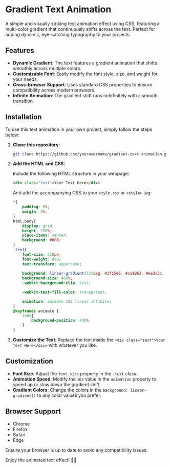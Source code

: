 # Gradient Text Animation

A simple and visually striking text animation effect using CSS, featuring a multi-color gradient that continuously shifts across the text. Perfect for adding dynamic, eye-catching typography to your projects.

## Features

- **Dynamic Gradient**: The text features a gradient animation that shifts smoothly across multiple colors.
- **Customizable Font**: Easily modify the font style, size, and weight for your needs.
- **Cross-browser Support**: Uses standard CSS properties to ensure compatibility across modern browsers.
- **Infinite Animation**: The gradient shift runs indefinitely with a smooth transition.

## Installation

To use this text animation in your own project, simply follow the steps below:

1. **Clone this repository**:

    ```bash
    git clone https://github.com/yourusername/gradient-text-animation.git
    ```

2. **Add the HTML and CSS**:

    Include the following HTML structure in your webpage:

    ```html
    <div class="text">Your Text Here</div>
    ```

    And add the accompanying CSS to your `style.css` or `<style>` tag:

    ```css
    *{
        padding: 0%;
        margin: 0%;
    }
    html,body{
        display: grid;
        height: 100%;
        place-items: center;
        background: #000;
    }
    .text{
        font-size: 110px;
        font-weight: 800;
        text-transform: uppercase;
        
        background: linear-gradient(135deg, #3f15e6, #ca1963, #ee3c3c, #5335cf);
        background-size: 400%;
        -webkit-background-clip: text;

        -webkit-text-fill-color: transparent;

        animation: animate 10s linear infinite;
    }
    @keyframes animate {
        100%{
            background-position: 400%;
        }
    }
    ```

3. **Customize the Text**: Replace the text inside the `<div class="text">Your Text Here</div>` with whatever you like.

## Customization

- **Font Size**: Adjust the `font-size` property in the `.text` class.
- **Animation Speed**: Modify the `10s` value in the `animation` property to speed up or slow down the gradient shift.
- **Gradient Colors**: Change the colors in the `background: linear-gradient()` to any color values you prefer.

## Browser Support

- Chrome
- Firefox
- Safari
- Edge

Ensure your browser is up to date to avoid any compatibility issues.

Enjoy the animated text effect! 🎨✨
